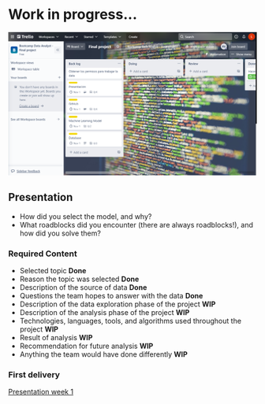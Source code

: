 # Work in progress...

![trello](./resources/trello.png)

## Presentation

- How did you select the model, and why?
- What roadblocks did you encounter (there are always roadblocks!), and how did you solve them?

### Required Content

- Selected topic **Done**
- Reason the topic was selected **Done**
- Description of the source of data **Done**
- Questions the team hopes to answer with the data **Done**
- Description of the data exploration phase of the project **WIP**
- Description of the analysis phase of the project **WIP**
- Technologies, languages, tools, and algorithms used throughout the project **WIP**
- Result of analysis **WIP**
- Recommendation for future analysis **WIP**
- Anything the team would have done differently **WIP**

### First delivery

[Presentation week 1](<https://docs.google.com/presentation/d/1QiLxk_p89LIsM37g2Jnd-EpZnyiWOXHQli9-UWDwzvo/edit#slide=id.gfc9c460b8d_0_21>)
